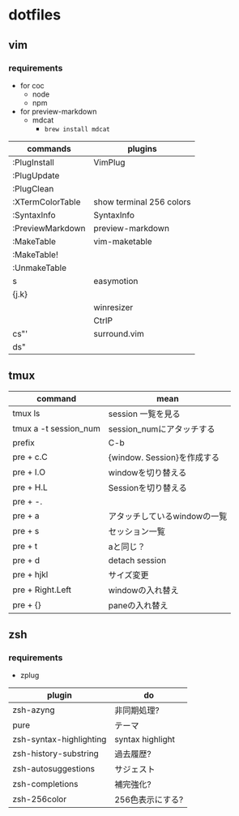 # dotfiles

## vim

### requirements

- for coc
  - node
  - npm
- for preview-markdown
  - mdcat
    - `brew install mdcat`

|commands        |plugins                 |
|----------------|------------------------|
|:PlugInstall    |VimPlug                 |
|:PlugUpdate     |                        |
|:PlugClean      |                        |
|:XTermColorTable|show terminal 256 colors|
|:SyntaxInfo     |SyntaxInfo              |
|:PreviewMarkdown|preview-markdown        |
|:MakeTable      |vim-maketable           |
|:MakeTable!     |                        |
|:UnmakeTable    |                        |
|<Leader>s       |easymotion              |
|<Leader>{j.k}   |                        |
|<C-e>           |winresizer              |
|<C-p>           |CtrlP                   |
|cs"'            |surround.vim            |
|ds"             |                        |

## tmux

|command              |mean                        |
|---------------------|----------------------------|
|tmux ls              |session 一覧を見る          |
|tmux a -t session_num|session_numにアタッチする   |
|prefix               |C-b                         |
|pre + c.C            |{window. Session}を作成する |
|pre + I.O            |windowを切り替える          |
|pre + H.L            |Sessionを切り替える         |
|pre + -.|            |pane を切る                 |
|pre + a              |アタッチしているwindowの一覧|
|pre + s              |セッション一覧              |
|pre + t              |aと同じ？                   |
|pre + d              |detach session              |
|pre + hjkl           |サイズ変更                  |
|pre + Right.Left     |windowの入れ替え            |
|pre + {}             |paneの入れ替え              |

## zsh

### requirements

- zplug

|plugin                 |do              |
|-----------------------|----------------|
|zsh-azyng              |非同期処理?     |
|pure                   |テーマ          |
|zsh-syntax-highlighting|syntax highlight|
|zsh-history-substring  |過去履歴?       |
|zsh-autosuggestions    |サジェスト      |
|zsh-completions        |補完強化?       |
|zsh-256color           |256色表示にする?|
